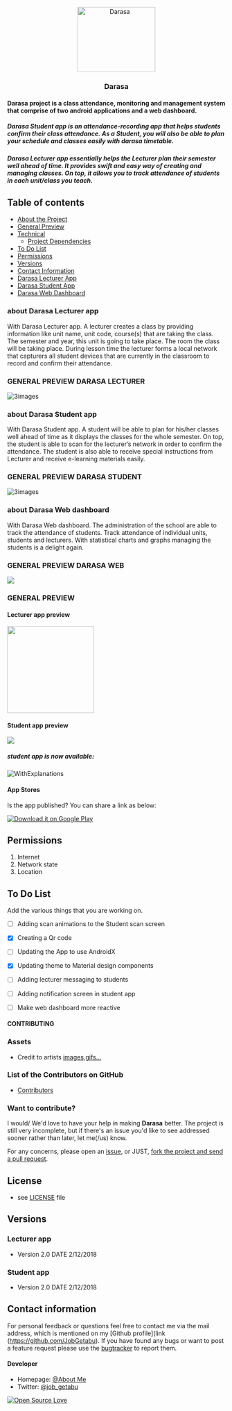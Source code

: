 <p align="center">
  <a href="https://github.com/JobGetabu/Darasa-IEEEMadC">
    <img src="https://github.com/JobGetabu/Darasa-IEEEMadC/blob/master/screenshots/launcher.png" alt="Darasa" width=180 height=150>
  </a>
  <h3 align="center">Darasa</h3>
</p>
<p align="center">
    <h4>Darasa project is a class attendance, monitoring and management system that comprise of two android applications and a web      dashboard.<br></h4>
</p>
<p>
   <h5>Darasa Student app is an attendance-recording app that helps students confirm their class attendance. 
As a Student, you will also be able to plan your schedule and classes easily with darasa timetable. <br></h5>

   <h5>Darasa Lecturer app essentially helps the Lecturer plan their semester well ahead of time. It provides swift and easy way of creating and managing classes. On top, it allows you to track attendance of students in each unit/class you teach.<br></h5>
</p>

## Table of contents

- [About the Project](#)
- [General Preview](#)
- [Technical](#)
    - [Project Dependencies](#)
- [To Do List](#)
- [Permissions](#)
- [Versions](#)
- [Contact Information](#)
- [Darasa Lecturer App](#https://github.com/JobGetabu/Darasa-IEEEMadC/tree/master/DarasaLecturer)
- [Darasa Student App](#https://github.com/JobGetabu/Darasa-IEEEMadC/tree/master/DarasaStudent)
- [Darasa Web Dashboard](#https://github.com/JobGetabu/Darasa-IEEEMadC/tree/master/DarasaWeb)



### about Darasa Lecturer app

With Darasa Lecturer app. A lecturer creates a class by providing information like unit name, unit code, course(s) that are taking the class. The semester and year, this unit is going to take place. The room the class will be taking place. During lesson time the lecturer forms a local network that capturers all student devices that are currently in the classroom to record and confirm their attendance.


### GENERAL PREVIEW DARASA LECTURER
![3images](https://github.com/JobGetabu/Darasa-IEEEMadC/blob/master/screenshots/lec_screens.png)


### about Darasa Student app

With Darasa Student app. A student will be able to plan for his/her classes well ahead of time as it displays the classes for the whole semester. On top, the student is able to scan for the lecturer’s network in order to confirm the attendance. The student is also able to receive special instructions from Lecturer and receive e-learning materials easily.

### GENERAL PREVIEW DARASA STUDENT
![3images](https://github.com/JobGetabu/Darasa-IEEEMadC/blob/master/screenshots/student%20screens.png)


### about Darasa Web dashboard

With Darasa Web dashboard. The administration of the school are able to track the attendance of students. Track attendance of individual units, students and lecturers. With statistical charts and graphs managing the students is a delight again.


### GENERAL PREVIEW DARASA WEB
<img src="https://github.com/JobGetabu/Darasa-IEEEMadC/blob/master/screenshots/Dashboard.PNG">


### GENERAL PREVIEW
#### Lecturer app preview
<img src="https://raw.githubusercontent.com/tamzi/ReadMe-MasterTemplates/master/android/images/1.jpg" width="200">

#### Student app preview
<img src="https://github.com/JobGetabu/Darasa-IEEEMadC/blob/master/screenshots/StudAppVideo.gif">

##### student app is now available:
![WithExplanations](https://github.com/JobGetabu/Darasa-IEEEMadC/blob/master/screenshots/DARASA%20BANNER%20EDIT.png)


#### App Stores
Is the app published? You can share a link as below:

[![Download it on Google Play](https://raw.githubusercontent.com/tamzi/ReadMe-MasterTemplates/master/android/images/gplay.png)](https://play.google.com/store/apps/details?id=com.package.path)


## Permissions

1. Internet
2. Network state
3. Location 


## To Do List

Add the various things that you are working on.  

- [ ] Adding scan animations to the Student scan screen
- [x] Creating a Qr code
- [ ] Updating the App to use AndroidX
- [x] Updating theme to Material design components
- [ ] Adding lecturer messaging to students
- [ ] Adding notification screen in student app
- [ ] Make web dashboard more reactive



#### CONTRIBUTING
### Assets
* Credit to artists [images,gifs...](https://www.freepik.com/free-vector/student-reading-illustration_826080.htm)

### List of the Contributors on GitHub
* [Contributors](https://github.com/JobGetabu/Darasa-IEEEMadC/contributors)

### Want to contribute?
I would/ We'd love to have your help in making  **Darasa** better. The project is still very incomplete, but if there's an issue you'd like to see addressed sooner rather than later, let me(/us) know. 

For any concerns, please open an [issue](https://github.com/JobGetabu/Darasa-IEEEMadC/issues), or JUST, [fork the project and send a pull request](https://github.com/JobGetabu/Darasa-IEEEMadC/pulls). 


## License 
* see [LICENSE](https://github.com/YourUserNameHere/ProjectName/LICENSE.md) file


## Versions 
### Lecturer app
* Version 2.0  DATE 2/12/2018
### Student app
* Version 2.0  DATE 2/12/2018



## Contact information
For personal feedback or questions feel free to contact me via the mail address, which is mentioned on my [Github profile](link (https://github.com/JobGetabu). If you have found any bugs or want to post a feature request please use the [bugtracker](https://github.com/JobGetabu/Darasa-IEEEMadC/issues) to report them.


#### Developer
* Homepage: [@About Me](http://jobgetabu.me/)
* Twitter: [@job_getabu](https://twitter.com/job_getabu )




[![Open Source Love](https://badges.frapsoft.com/os/v2/open-source-200x33.png?v=103)](https://github.com/ellerbrock/open-source-badge/)  
